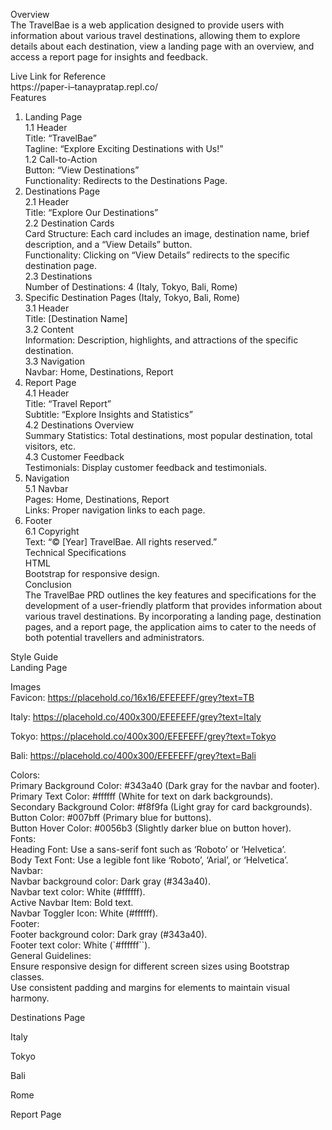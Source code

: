
<!DOCTYPE html>
<html>

<head>
  <meta charset="utf-8">
  <meta name="viewport" content="width=device-width, initial-scale=1.0">
  <link rel="stylesheet" href="https://stackedit.io/style.css" />
</head>

<body class="stackedit">
  <div class="stackedit__html"><p>Overview<br>
The TravelBae is a web application designed to provide users with information about various travel destinations, allowing them to explore details about each destination, view a landing page with an overview, and access a report page for insights and feedback.</p>
<p>Live Link for Reference<br>
https://paper-i–tanaypratap.repl.co/<br>
Features</p>
<ol>
<li>Landing Page<br>
1.1 Header<br>
Title: “TravelBae”<br>
Tagline: “Explore Exciting Destinations with Us!”<br>
1.2 Call-to-Action<br>
Button: “View Destinations”<br>
Functionality: Redirects to the Destinations Page.</li>
<li>Destinations Page<br>
2.1 Header<br>
Title: “Explore Our Destinations”<br>
2.2 Destination Cards<br>
Card Structure: Each card includes an image, destination name, brief description, and a “View Details” button.<br>
Functionality: Clicking on “View Details” redirects to the specific destination page.<br>
2.3 Destinations<br>
Number of Destinations: 4 (Italy, Tokyo, Bali, Rome)</li>
<li>Specific Destination Pages (Italy, Tokyo, Bali, Rome)<br>
3.1 Header<br>
Title: [Destination Name]<br>
3.2 Content<br>
Information: Description, highlights, and attractions of the specific destination.<br>
3.3 Navigation<br>
Navbar: Home, Destinations, Report</li>
<li>Report Page<br>
4.1 Header<br>
Title: “Travel Report”<br>
Subtitle: “Explore Insights and Statistics”<br>
4.2 Destinations Overview<br>
Summary Statistics: Total destinations, most popular destination, total visitors, etc.<br>
4.3 Customer Feedback<br>
Testimonials: Display customer feedback and testimonials.</li>
<li>Navigation<br>
5.1 Navbar<br>
Pages: Home, Destinations, Report<br>
Links: Proper navigation links to each page.</li>
<li>Footer<br>
6.1 Copyright<br>
Text: “© [Year] TravelBae. All rights reserved.”<br>
Technical Specifications<br>
HTML<br>
Bootstrap for responsive design.<br>
Conclusion<br>
The TravelBae PRD outlines the key features and specifications for the development of a user-friendly platform that provides information about various travel destinations. By incorporating a landing page, destination pages, and a report page, the application aims to cater to the needs of both potential travellers and administrators.</li>
</ol>
<p>Style Guide<br>
Landing Page</p>
<p>Images<br>
Favicon: <a href="https://placehold.co/16x16/EFEFEFF/grey?text=TB">https://placehold.co/16x16/EFEFEFF/grey?text=TB</a></p>
<p>Italy: <a href="https://placehold.co/400x300/EFEFEFF/grey?text=Italy">https://placehold.co/400x300/EFEFEFF/grey?text=Italy</a></p>
<p>Tokyo: <a href="https://placehold.co/400x300/EFEFEFF/grey?text=Tokyo">https://placehold.co/400x300/EFEFEFF/grey?text=Tokyo</a></p>
<p>Bali: <a href="https://placehold.co/400x300/EFEFEFF/grey?text=Bali">https://placehold.co/400x300/EFEFEFF/grey?text=Bali</a></p>
<p>Colors:<br>
Primary Background Color: #343a40 (Dark gray for the navbar and footer).<br>
Primary Text Color: #ffffff (White for text on dark backgrounds).<br>
Secondary Background Color: #f8f9fa (Light gray for card backgrounds).<br>
Button Color: #007bff (Primary blue for buttons).<br>
Button Hover Color: #0056b3 (Slightly darker blue on button hover).<br>
Fonts:<br>
Heading Font: Use a sans-serif font such as ‘Roboto’ or ‘Helvetica’.<br>
Body Text Font: Use a legible font like ‘Roboto’, ‘Arial’, or ‘Helvetica’.<br>
Navbar:<br>
Navbar background color: Dark gray (#343a40).<br>
Navbar text color: White (#ffffff).<br>
Active Navbar Item: Bold text.<br>
Navbar Toggler Icon: White (#ffffff).<br>
Footer:<br>
Footer background color: Dark gray (#343a40).<br>
Footer text color: White (`#ffffff``).<br>
General Guidelines:<br>
Ensure responsive design for different screen sizes using Bootstrap classes.<br>
Use consistent padding and margins for elements to maintain visual harmony.</p>
<p>Destinations Page</p>
<p>Italy</p>
<p>Tokyo</p>
<p>Bali</p>
<p>Rome</p>
<p>Report Page</p>
</div>
</body>

</html>
